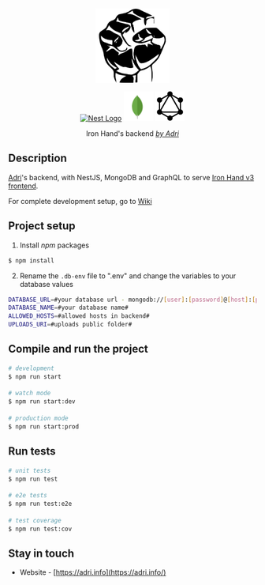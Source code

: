 <p align="center">
<a href="http://nestjs.com/" target="blank"><img src="./.readme/ironhand.svg" width="150" alt="Iron Hand Logo" /></a>
</p>
<p align="center">
  <a href="http://nestjs.com/" target="blank"><img src="https://nestjs.com/img/logo-small.svg" width="60" alt="Nest Logo" /></a>
  <a href="https://graphql.org" target="blank"><img src="./.readme/mongodb.svg" width="60" alt="GraphQL Logo" /></a>
  <a href="https://graphql.org" target="blank"><img src="./.readme/graphql.svg" width="60" alt="GraphQL Logo" /></a>
</p>
  <p align="center">Iron Hand's backend <a href="https://adri.info" target="_blank"><i>by Adri</i></a></p>
    <p align="center">
</p>

## Description

[Adri](https://adri.info)'s backend, with NestJS, MongoDB and GraphQL to serve [Iron Hand v3 frontend](https://github.com/AdrianoLG/ironhand3-client).

For complete development setup, go to [Wiki](https://github.com/AdrianoLG/ironhand3-server/wiki/Development-environment)

## Project setup

1. Install <i>npm</i> packages

```bash
$ npm install
```

2. Rename the `.db-env` file to ".env" and change the variables to your database values

```bash
DATABASE_URL=#your database url - mongodb://[user]:[password]@[host]:[port]#
DATABASE_NAME=#your database name#
ALLOWED_HOSTS=#allowed hosts in backend#
UPLOADS_URI=#uploads public folder#
```

## Compile and run the project

```bash
# development
$ npm run start

# watch mode
$ npm run start:dev

# production mode
$ npm run start:prod
```

## Run tests

```bash
# unit tests
$ npm run test

# e2e tests
$ npm run test:e2e

# test coverage
$ npm run test:cov
```

## Stay in touch

- Website - [https://adri.info](https://adri.info/)
